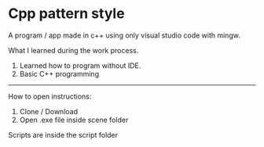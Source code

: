 # Cpp pattern style

A program / app made in c++ using only visual studio code with mingw.

What I learned during the work process.
1. Learned how to program without IDE.
2. Basic C++ programming
----
How to open instructions: 
1. Clone / Download
2. Open .exe file inside scene folder

Scripts are inside the script folder
